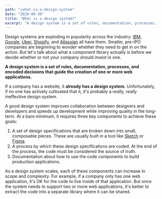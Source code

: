 ```yaml
---
path: "/what-is-a-design-system"
date: "2020-09-30"
title: "What is a design system?"
excerpt: "A design system is a set of rules, documentation, processes, and encoded decisions that guide the creation of one or more web applications."
---
```


Design systems are exploding in popularity across the industry. [IBM](https://www.carbondesignsystem.com/), [Google](https://material.io/design/), [Uber](https://baseweb.design/), [Shopify](https://polaris.shopify.com/), and [Atlassian](https://atlaskit.atlassian.com/) all have them. Smaller, pre-IPO companies are beginning to wonder whether they need to get in on the action. But let's talk about what a component library actually *is* before we decide whether or not your company should invest in one. 

**A design system is a set of rules, documentation, processes, and encoded decisions that guide the creation of one or more web applications.**

If a company has a website, it **already has a design system.** Unfortunately, if no one has actively cultivated that it, it's probably a *really, really* ineffective design system. 

A good design system improves collaboration between designers and developers and speeds up development while improving quality in the long-term. At a bare minimum, it requires three key components to achieve these goals: 

1. A set of design specifications that are broken down into small, composable pieces. These are usually built in a tool like [Sketch](https://www.sketch.com/) or [Figma](https://www.figma.com/).
2. A process by which these design specifications are coded. At the end of the process, the code must be considered the source of truth.
3. Documentation about how to use the code components to build production applications.

As a design system scales, each of these components can increase in scope and complexity. For example, if a company only has one web application, it's OK for the code to live inside of that application. But once the system needs to support two or more web applications, it's better to extract the code into a separate library where it can be shared.